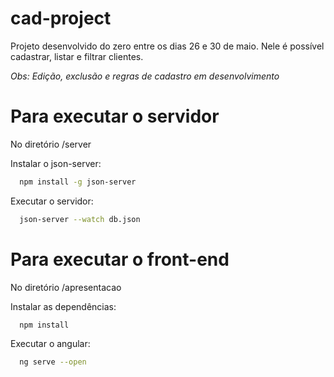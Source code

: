 
# cad-project

Projeto desenvolvido do zero entre os dias 26 e 30 de maio. Nele é possível cadastrar, listar e filtrar clientes.

*Obs: Edição, exclusão e regras de cadastro em desenvolvimento*

# Para executar o servidor

No diretório /server

Instalar o json-server:

```bash
  npm install -g json-server
```

Executar o servidor:

```bash
  json-server --watch db.json
```

# Para executar o front-end

No diretório /apresentacao

Instalar as dependências:

```bash
  npm install
```

Executar o angular:

```bash
  ng serve --open
```
